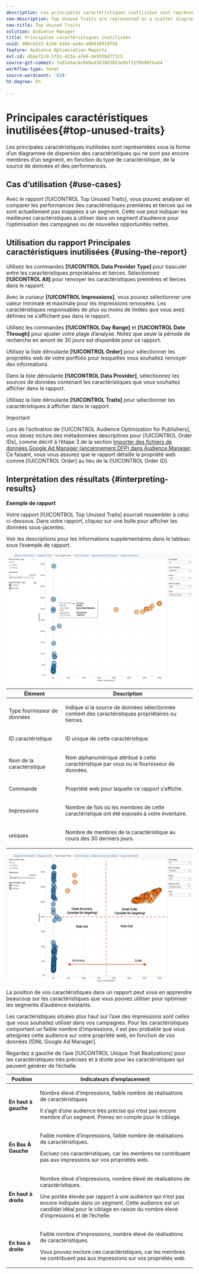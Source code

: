 ```yaml
---
description: Les principales caractéristiques inutilisées sont représentées sous la forme d’un diagramme de dispersion des caractéristiques qui ne sont pas encore membres d’un segment, en fonction du type de caractéristique, de la source de données et des performances.
seo-description: Top Unused Traits are represented as a scatter diagram of traits that are not yet members of a segment, based on trait type, data source, and performance.
seo-title: Top Unused Traits
solution: Audience Manager
title: Principales caractéristiques inutilisées
uuid: 90bcd333-41b8-416e-aa4e-a8661891df50
feature: Audience Optimization Reports
exl-id: d0ae72c0-1fb1-423a-a7e6-de955bd7f3c5
source-git-commit: fe01ebac8c0d0ad3630d3853e0bf32f0b00f6a44
workflow-type: tm+mt
source-wordcount: '619'
ht-degree: 0%

---
```


# Principales caractéristiques inutilisées{#top-unused-traits}

Les principales caractéristiques inutilisées sont représentées sous la forme d’un diagramme de dispersion des caractéristiques qui ne sont pas encore membres d’un segment, en fonction du type de caractéristique, de la source de données et des performances.

## Cas d’utilisation {#use-cases}

Avec le rapport [!UICONTROL Top Unused Traits], vous pouvez analyser et comparer les performances des caractéristiques premières et tierces qui ne sont actuellement pas mappées à un segment. Cette vue peut indiquer les meilleures caractéristiques à utiliser dans un segment d’audience pour l’optimisation des campagnes ou de nouvelles opportunités nettes.

## Utilisation du rapport Principales caractéristiques inutilisées {#using-the-report}

Utilisez les commandes **[!UICONTROL Data Provider Type]** pour basculer entre les caractéristiques propriétaires et tierces. Sélectionnez **[!UICONTROL All]** pour renvoyer les caractéristiques premières et tierces dans le rapport.

Avec le curseur **[!UICONTROL Impressions]**, vous pouvez sélectionner une valeur minimale et maximale pour les impressions renvoyées. Les caractéristiques responsables de plus ou moins de limites que vous avez définies ne s’affichent pas dans le rapport.

Utilisez les commandes **[!UICONTROL Day Range]** et **[!UICONTROL Date Through]** pour ajuster votre plage d’analyse. Notez que seule la période de recherche en amont de 30 jours est disponible pour ce rapport.

Utilisez la liste déroulante **[!UICONTROL Order]** pour sélectionner les propriétés web de votre portfolio pour lesquelles vous souhaitez renvoyer des informations.

Dans la liste déroulante **[!UICONTROL Data Provider]**, sélectionnez les sources de données contenant les caractéristiques que vous souhaitez afficher dans le rapport.

Utilisez la liste déroulante **[!UICONTROL Traits]** pour sélectionner les caractéristiques à afficher dans le rapport.

>[!IMPORTANT]
>
>Lors de l’activation de [!UICONTROL Audience Optimization for Publishers], vous devez inclure des métadonnées descriptives pour [!UICONTROL Order IDs], comme décrit à l’étape 3 de la section [Importer des fichiers de données Google Ad Manager (anciennement DFP) dans Audience Manager](../../../reporting/audience-optimization-reports/aor-publishers/import-dfp.md). Ce faisant, vous vous assurez que le rapport détaille la propriété web comme [!UICONTROL Order] au lieu de la [!UICONTROL Order ID].

## Interprétation des résultats {#interpreting-results}

**Exemple de rapport**

Votre rapport [!UICONTROL Top Unused Traits] pourrait ressembler à celui ci-dessous. Dans votre rapport, cliquez sur une bulle pour afficher les données sous-jacentes.

Voir les descriptions pour les informations supplémentaires dans le tableau sous l’exemple de rapport.

![](assets/publisher_unused_traits.png)

<table id="table_AFE2540583C34835B04584693ADFD26A"> 
 <thead> 
  <tr> 
   <th colname="col1" class="entry"> Élément </th> 
   <th colname="col2" class="entry"> Description </th> 
  </tr>
 </thead>
 <tbody> 
  <tr> 
   <td colname="col1"> <p>Type <span class="wintitle"> fournisseur de données </span> </p> </td> 
   <td colname="col2"> <p>Indique si la source de données sélectionnée contient des caractéristiques propriétaires ou tierces. </p> </td> 
  </tr> 
  <tr> 
   <td colname="col1"> <p>ID <span class="wintitle"> caractéristique </span> </p> </td> 
   <td colname="col2"> <p>ID unique de cette caractéristique. </p> </td> 
  </tr> 
  <tr> 
   <td colname="col1"> <p>Nom de la caractéristique <span class="wintitle"></span> </p> </td> 
   <td colname="col2"> <p>Nom alphanumérique attribué à cette caractéristique par vous ou le fournisseur de données. </p> </td> 
  </tr> 
  <tr> 
   <td colname="col1"> <p><span class="wintitle"> Commande</span> </p> </td> 
   <td colname="col2"> <p>Propriété web pour laquelle ce rapport s’affiche. </p> </td> 
  </tr> 
  <tr> 
   <td colname="col1"> <p><span class="wintitle"> Impressions</span> </p> </td> 
   <td colname="col2"> <p>Nombre de fois où les membres de cette caractéristique ont été exposés à votre inventaire. </p> </td> 
  </tr> 
  <tr> 
   <td colname="col1"> <p><span class="wintitle"> uniques</span> </p> </td> 
   <td colname="col2"> <p>Nombre de membres de la caractéristique au cours des 30 derniers jours. </p> </td> 
  </tr> 
 </tbody> 
</table>

![](assets/publisher_unused_traits_final.png)

La position de vos caractéristiques dans un rapport peut vous en apprendre beaucoup sur les caractéristiques que vous pouvez utiliser pour optimiser les segments d’audience existants.

Les caractéristiques situées plus haut sur l’axe des impressions sont celles que vous souhaitez utiliser dans vos campagnes. Pour les caractéristiques comportant un faible nombre d’impressions, il est peu probable que vous atteigniez cette audience sur votre propriété web, en fonction de vos données [!DNL Google Ad Manager].

Regardez à gauche de l’axe [!UICONTROL Unique Trait Realizations] pour les caractéristiques très précises et à droite pour les caractéristiques qui peuvent générer de l’échelle.

<table id="table_A29253B30DFA4CD7B3B7C320DE0BDEA4"> 
 <thead> 
  <tr> 
   <th colname="col1" class="entry"> Position </th> 
   <th colname="col2" class="entry"> Indicateurs d’emplacement </th> 
  </tr> 
 </thead>
 <tbody> 
  <tr> 
   <td colname="col1"> <p> <b>En haut à gauche</b> </p> </td> 
   <td colname="col2"> <p>Nombre élevé d’impressions, faible nombre de réalisations de caractéristiques. </p> <p>Il s’agit d’une audience très précise qui n’est pas encore membre d’un segment. Prenez en compte pour le ciblage. </p> </td> 
  </tr> 
  <tr> 
   <td colname="col1"> <p> <b>En Bas À Gauche</b> </p> </td> 
   <td colname="col2"> <p>Faible nombre d’impressions, faible nombre de réalisations de caractéristiques. </p> <p> Excluez ces caractéristiques, car les membres ne contribuent pas aux impressions sur vos propriétés web. </p> </td> 
  </tr> 
  <tr> 
   <td colname="col1"> <p> <b>En haut à droite</b> </p> </td> 
   <td colname="col2"> <p>Nombre élevé d’impressions, nombre élevé de réalisations de caractéristiques. </p> <p>Une portée élevée par rapport à une audience qui n’est pas encore indiquée dans un segment. Cette audience est un candidat idéal pour le ciblage en raison du nombre élevé d’impressions et de l’échelle. </p> </td> 
  </tr> 
  <tr> 
   <td colname="col1"> <p> <b>En bas à droite</b> </p> </td> 
   <td colname="col2"> <p>Faible nombre d’impressions, nombre élevé de réalisations de caractéristiques. </p> <p> Vous pouvez exclure ces caractéristiques, car les membres ne contribuent pas aux impressions sur vos propriétés web. </p> </td> 
  </tr> 
 </tbody> 
</table>
